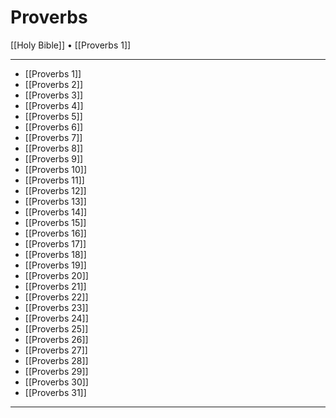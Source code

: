 # Proverbs

[[Holy Bible]] • [[Proverbs 1]]

---

- [[Proverbs 1]]
- [[Proverbs 2]]
- [[Proverbs 3]]
- [[Proverbs 4]]
- [[Proverbs 5]]
- [[Proverbs 6]]
- [[Proverbs 7]]
- [[Proverbs 8]]
- [[Proverbs 9]]
- [[Proverbs 10]]
- [[Proverbs 11]]
- [[Proverbs 12]]
- [[Proverbs 13]]
- [[Proverbs 14]]
- [[Proverbs 15]]
- [[Proverbs 16]]
- [[Proverbs 17]]
- [[Proverbs 18]]
- [[Proverbs 19]]
- [[Proverbs 20]]
- [[Proverbs 21]]
- [[Proverbs 22]]
- [[Proverbs 23]]
- [[Proverbs 24]]
- [[Proverbs 25]]
- [[Proverbs 26]]
- [[Proverbs 27]]
- [[Proverbs 28]]
- [[Proverbs 29]]
- [[Proverbs 30]]
- [[Proverbs 31]]

---
